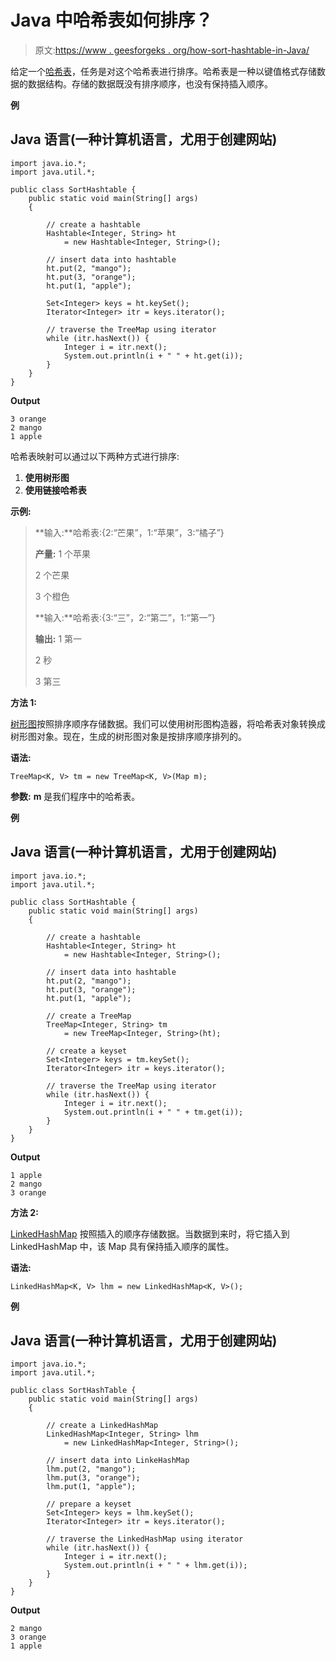 # Java 中哈希表如何排序？

> 原文:[https://www . geesforgeks . org/how-sort-hashtable-in-Java/](https://www.geeksforgeeks.org/how-to-sort-hashtable-in-java/)

给定一个[哈希表](https://www.geeksforgeeks.org/hashtable-in-java/)，任务是对这个哈希表进行排序。哈希表是一种以键值格式存储数据的数据结构。存储的数据既没有排序顺序，也没有保持插入顺序。

**例**

## Java 语言(一种计算机语言，尤用于创建网站)

```
import java.io.*;
import java.util.*;

public class SortHashtable {
    public static void main(String[] args)
    {

        // create a hashtable
        Hashtable<Integer, String> ht
            = new Hashtable<Integer, String>();

        // insert data into hashtable
        ht.put(2, "mango");
        ht.put(3, "orange");
        ht.put(1, "apple");

        Set<Integer> keys = ht.keySet();
        Iterator<Integer> itr = keys.iterator();

        // traverse the TreeMap using iterator
        while (itr.hasNext()) {
            Integer i = itr.next();
            System.out.println(i + " " + ht.get(i));
        }
    }
}
```

**Output**

```
3 orange
2 mango
1 apple

```

哈希表映射可以通过以下两种方式进行排序:

1.  **使用树形图**
2.  **使用链接哈希表**

**示例:**

> **输入:**哈希表:{2:“芒果”，1:“苹果”，3:“橘子”}
> 
> **产量:** 1 个苹果
> 
> 2 个芒果
> 
> 3 个橙色
> 
> **输入:**哈希表:{3:“三”，2:“第二”，1:“第一”}
> 
> **输出:** 1 第一
> 
> 2 秒
> 
> 3 第三

**方法 1:**

[树形图](https://www.geeksforgeeks.org/treemap-in-java/)按照排序顺序存储数据。我们可以使用树形图构造器，将哈希表对象转换成树形图对象。现在，生成的树形图对象是按排序顺序排列的。

**语法:**

```
TreeMap<K, V> tm = new TreeMap<K, V>(Map m);
```

**参数:** **m** 是我们程序中的哈希表。

**例**

## Java 语言(一种计算机语言，尤用于创建网站)

```
import java.io.*;
import java.util.*;

public class SortHashtable {
    public static void main(String[] args)
    {

        // create a hashtable
        Hashtable<Integer, String> ht
            = new Hashtable<Integer, String>();

        // insert data into hashtable
        ht.put(2, "mango");
        ht.put(3, "orange");
        ht.put(1, "apple");

        // create a TreeMap
        TreeMap<Integer, String> tm
            = new TreeMap<Integer, String>(ht);

        // create a keyset
        Set<Integer> keys = tm.keySet();
        Iterator<Integer> itr = keys.iterator();

        // traverse the TreeMap using iterator
        while (itr.hasNext()) {
            Integer i = itr.next();
            System.out.println(i + " " + tm.get(i));
        }
    }
}
```

**Output**

```
1 apple
2 mango
3 orange

```

**方法 2:**

[LinkedHashMap](https://www.geeksforgeeks.org/linkedhashmap-class-java-examples/) 按照插入的顺序存储数据。当数据到来时，将它插入到 LinkedHashMap 中，该 Map 具有保持插入顺序的属性。

**语法:**

```
LinkedHashMap<K, V> lhm = new LinkedHashMap<K, V>();
```

**例**

## Java 语言(一种计算机语言，尤用于创建网站)

```
import java.io.*;
import java.util.*;

public class SortHashTable {
    public static void main(String[] args)
    {

        // create a LinkedHashMap
        LinkedHashMap<Integer, String> lhm
            = new LinkedHashMap<Integer, String>();

        // insert data into LinkeHashMap
        lhm.put(2, "mango");
        lhm.put(3, "orange");
        lhm.put(1, "apple");

        // prepare a keyset
        Set<Integer> keys = lhm.keySet();
        Iterator<Integer> itr = keys.iterator();

        // traverse the LinkedHashMap using iterator
        while (itr.hasNext()) {
            Integer i = itr.next();
            System.out.println(i + " " + lhm.get(i));
        }
    }
}
```

**Output**

```
2 mango
3 orange
1 apple

```